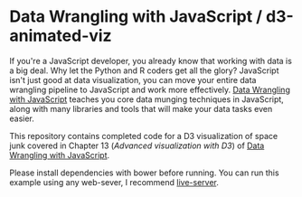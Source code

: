 # Data Wrangling with JavaScript / d3-animated-viz

If you're a JavaScript developer, you already know that working with data is a big deal. Why let the Python and R coders get all the glory? JavaScript isn't just good at data visualization, you can move your entire data wrangling pipeline to JavaScript and work more effectively. [Data Wrangling with JavaScript](http://bit.ly/2t2cJu2) teaches you core data munging techniques in JavaScript, along with many libraries and tools that will make your data tasks even easier.

This repository contains completed code for a D3 visualization of space junk covered in Chapter 13 (*Advanced visualization with D3*) of [Data Wrangling with JavaScript](http://bit.ly/2t2cJu2).

Please install dependencies with bower before running. You can run this example using any web-sever, I recommend [live-server](https://www.npmjs.com/package/live-server).